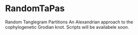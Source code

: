 # RandomTaPas
Random Tanglegram Partitions
An Alexandrian approach to the cophylogenetic Grodian knot.
Scripts will be availabele soon.
